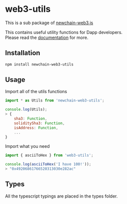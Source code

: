 # web3-utils

This is a sub package of [newchain-web3.js][repo]

This contains useful utility functions for Dapp developers.   
Please read the [documentation][docs] for more.

## Installation

```bash
npm install newchain-web3-utils
```

## Usage

Import all of the utils functions

```js
import * as Utils from 'newchain-web3-utils';

console.log(Utils);
> {
    sha3: Function,
    soliditySha3: Function,
    isAddress: Function,
    ...
}
```

Import what you need

```js
import { asciiToHex } from 'web3-utils';

console.log(asciiToHex('I have 100!'));
> "0x49206861766520313030e282ac"
```

## Types 

All the typescript typings are placed in the types folder.

[docs]: http://web3js.readthedocs.io/en/1.0/
[repo]: https://github.com/xiawu/newchain-web3.js
